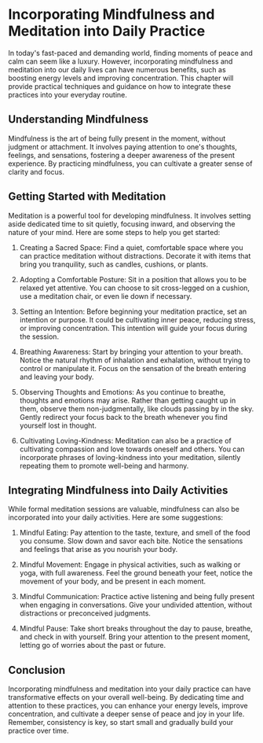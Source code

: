 Incorporating Mindfulness and Meditation into Daily Practice
=====================================================================

In today's fast-paced and demanding world, finding moments of peace and calm can seem like a luxury. However, incorporating mindfulness and meditation into our daily lives can have numerous benefits, such as boosting energy levels and improving concentration. This chapter will provide practical techniques and guidance on how to integrate these practices into your everyday routine.

Understanding Mindfulness
-------------------------

Mindfulness is the art of being fully present in the moment, without judgment or attachment. It involves paying attention to one's thoughts, feelings, and sensations, fostering a deeper awareness of the present experience. By practicing mindfulness, you can cultivate a greater sense of clarity and focus.

Getting Started with Meditation
-------------------------------

Meditation is a powerful tool for developing mindfulness. It involves setting aside dedicated time to sit quietly, focusing inward, and observing the nature of your mind. Here are some steps to help you get started:

1. Creating a Sacred Space: Find a quiet, comfortable space where you can practice meditation without distractions. Decorate it with items that bring you tranquility, such as candles, cushions, or plants.

2. Adopting a Comfortable Posture: Sit in a position that allows you to be relaxed yet attentive. You can choose to sit cross-legged on a cushion, use a meditation chair, or even lie down if necessary.

3. Setting an Intention: Before beginning your meditation practice, set an intention or purpose. It could be cultivating inner peace, reducing stress, or improving concentration. This intention will guide your focus during the session.

4. Breathing Awareness: Start by bringing your attention to your breath. Notice the natural rhythm of inhalation and exhalation, without trying to control or manipulate it. Focus on the sensation of the breath entering and leaving your body.

5. Observing Thoughts and Emotions: As you continue to breathe, thoughts and emotions may arise. Rather than getting caught up in them, observe them non-judgmentally, like clouds passing by in the sky. Gently redirect your focus back to the breath whenever you find yourself lost in thought.

6. Cultivating Loving-Kindness: Meditation can also be a practice of cultivating compassion and love towards oneself and others. You can incorporate phrases of loving-kindness into your meditation, silently repeating them to promote well-being and harmony.

Integrating Mindfulness into Daily Activities
---------------------------------------------

While formal meditation sessions are valuable, mindfulness can also be incorporated into your daily activities. Here are some suggestions:

1. Mindful Eating: Pay attention to the taste, texture, and smell of the food you consume. Slow down and savor each bite. Notice the sensations and feelings that arise as you nourish your body.

2. Mindful Movement: Engage in physical activities, such as walking or yoga, with full awareness. Feel the ground beneath your feet, notice the movement of your body, and be present in each moment.

3. Mindful Communication: Practice active listening and being fully present when engaging in conversations. Give your undivided attention, without distractions or preconceived judgments.

4. Mindful Pause: Take short breaks throughout the day to pause, breathe, and check in with yourself. Bring your attention to the present moment, letting go of worries about the past or future.

Conclusion
----------

Incorporating mindfulness and meditation into your daily practice can have transformative effects on your overall well-being. By dedicating time and attention to these practices, you can enhance your energy levels, improve concentration, and cultivate a deeper sense of peace and joy in your life. Remember, consistency is key, so start small and gradually build your practice over time.
